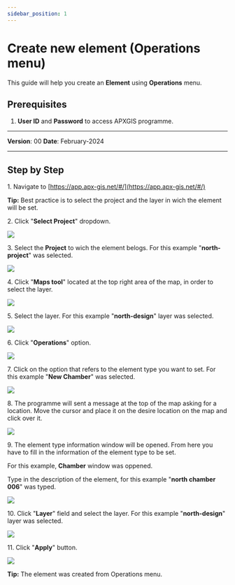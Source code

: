 ```yaml
---
sidebar_position: 1
---
```


# Create new element (Operations menu)

This guide will help you create an **Element** using **Operations** menu.

## **Prerequisites**
1.	**User ID** and **Password** to access APXGIS programme.

------------

**Version**: 00
**Date**: February-2024

------------
## **Step by Step**

1\. Navigate to [https://app.apx-gis.net/#/](https://app.apx-gis.net/#/)


**Tip:** Best practice is to select the project and the layer in wich the element will be set.


2\. Click "**Select Project**" dropdown.

![](https://ajeuwbhvhr.cloudimg.io/colony-recorder.s3.amazonaws.com/files/2024-01-05/416595ce-e436-4bbd-8eee-e6abff556418/ascreenshot.jpeg?tl_px=0,0&br_px=1376,769&force_format=png&width=1120.0&wat=1&wat_opacity=1&wat_gravity=northwest&wat_url=https://colony-recorder.s3.amazonaws.com/images/watermarks/14B8A6_standard.png&wat_pad=291,-19)


3\. Select the **Project** to wich the element belogs. For this example "**north-project**" was selected.

![](https://ajeuwbhvhr.cloudimg.io/colony-recorder.s3.amazonaws.com/files/2024-01-05/398364ad-c0c2-417b-9092-1905fa5ef813/ascreenshot.jpeg?tl_px=0,0&br_px=1719,887&force_format=png&width=1120.0&wat=1&wat_opacity=1&wat_gravity=northwest&wat_url=https://colony-recorder.s3.amazonaws.com/images/watermarks/14B8A6_standard.png&wat_pad=225,33)


4\. Click "**Maps tool**" located at the top right area of the map, in order to select the layer.

![](https://ajeuwbhvhr.cloudimg.io/colony-recorder.s3.amazonaws.com/files/2024-01-05/243aaa9b-3978-4b5f-8c2c-6148e4c8216b/user_cropped_screenshot.jpeg?tl_px=0,0&br_px=1275,769&force_format=png&width=1120.0&wat=1&wat_opacity=1&wat_gravity=northwest&wat_url=https://colony-recorder.s3.amazonaws.com/images/watermarks/14B8A6_standard.png&wat_pad=1060,49)


5\. Select the layer. For this example "**north-design**" layer was selected.

![](https://ajeuwbhvhr.cloudimg.io/colony-recorder.s3.amazonaws.com/files/2024-01-05/624c4e58-a2a8-44ed-9fd3-737cf7250023/ascreenshot.jpeg?tl_px=545,0&br_px=1921,769&force_format=png&width=1120.0&wat=1&wat_opacity=1&wat_gravity=northwest&wat_url=https://colony-recorder.s3.amazonaws.com/images/watermarks/14B8A6_standard.png&wat_pad=754,265)


6\. Click "**Operations**" option.

![](https://ajeuwbhvhr.cloudimg.io/colony-recorder.s3.amazonaws.com/files/2024-01-05/f757b6c0-d768-45b7-bd97-67d91f3ab8b9/ascreenshot.jpeg?tl_px=0,0&br_px=1376,769&force_format=png&width=1120.0&wat=1&wat_opacity=1&wat_gravity=northwest&wat_url=https://colony-recorder.s3.amazonaws.com/images/watermarks/14B8A6_standard.png&wat_pad=58,117)


7\. Click on the option that refers to the element type you want to set. For this example "**New Chamber**" was selected.

![](https://ajeuwbhvhr.cloudimg.io/colony-recorder.s3.amazonaws.com/files/2024-01-05/cd2edc40-13e3-4e52-922c-3927fcb7c5bd/ascreenshot.jpeg?tl_px=0,0&br_px=1376,769&force_format=png&width=1120.0&wat=1&wat_opacity=1&wat_gravity=northwest&wat_url=https://colony-recorder.s3.amazonaws.com/images/watermarks/14B8A6_standard.png&wat_pad=71,181)


8\. The programme will sent a message at the top of the map asking for a location. Move the cursor and place it on the desire location on the map and click over it.

![](https://ajeuwbhvhr.cloudimg.io/colony-recorder.s3.amazonaws.com/files/2024-01-08/d593f323-2fcf-4d2c-8078-38ad2c4f1fbe/user_cropped_screenshot.jpeg?tl_px=0,0&br_px=1287,744&force_format=png&width=1120.0&wat=1&wat_opacity=1&wat_gravity=northwest&wat_url=https://colony-recorder.s3.amazonaws.com/images/watermarks/14B8A6_standard.png&wat_pad=186,523)


9\. The element type information window will be opened. From here you have to fill in the information of the element type to be set.

For this example, **Chamber** window was oppened.

Type in the description of the element, for this example "**north chamber 006**" was typed.

![](https://ajeuwbhvhr.cloudimg.io/colony-recorder.s3.amazonaws.com/files/2024-01-08/81ab7dee-5eb8-4187-8d79-92b3fa30a56f/user_cropped_screenshot.jpeg?tl_px=0,0&br_px=1376,769&force_format=png&width=1120.0&wat=1&wat_opacity=1&wat_gravity=northwest&wat_url=https://colony-recorder.s3.amazonaws.com/images/watermarks/14B8A6_standard.png&wat_pad=95,185)


10\. Click "**Layer**" field and select the layer. For this example "**north-design**" layer was selected.

![](https://ajeuwbhvhr.cloudimg.io/colony-recorder.s3.amazonaws.com/files/2024-01-08/50a2d1a6-8e68-4e12-b7b8-d07958137b9b/user_cropped_screenshot.jpeg?tl_px=0,0&br_px=1719,887&force_format=png&width=1120.0&wat=1&wat_opacity=1&wat_gravity=northwest&wat_url=https://colony-recorder.s3.amazonaws.com/images/watermarks/14B8A6_standard.png&wat_pad=67,181)


11\. Click "**Apply**" button.

![](https://ajeuwbhvhr.cloudimg.io/colony-recorder.s3.amazonaws.com/files/2024-01-05/52ee3c70-a25b-4a2f-b163-5cf8c096bfa0/ascreenshot.jpeg?tl_px=0,0&br_px=1719,887&force_format=png&width=1120.0&wat=1&wat_opacity=1&wat_gravity=northwest&wat_url=https://colony-recorder.s3.amazonaws.com/images/watermarks/14B8A6_standard.png&wat_pad=151,524)


**Tip:** The element was created from Operations menu.


